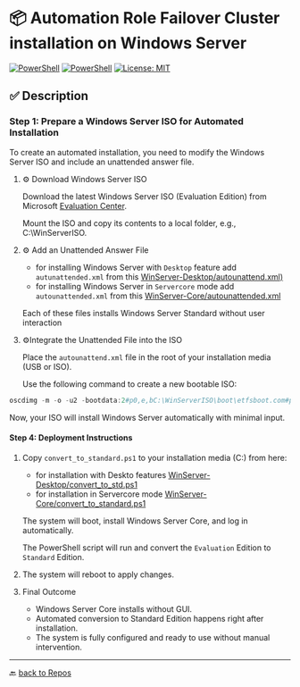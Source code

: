# 📦 Automation Role Failover Cluster installation on Windows Server

[![PowerShell](https://custom-icon-badges.demolab.com/badge/.-Microsoft-blue.svg?style=flat&logo=powershell-core-eyecatch32&logoColor=white)](https://learn.microsoft.com/en-us/powershell/scripting/install/installing-powershell-on-windows?view=powershell-7.5)
[![PowerShell](https://img.shields.io/badge/PowerShell-5.1%2B-blue?logo=powershell)](https://docs.microsoft.com/en-us/powershell/)
[![License: MIT](https://img.shields.io/badge/License-MIT-green.svg)](https://opensource.org/licenses/MIT)

## ✅ Description

### Step 1: Prepare a Windows Server ISO for Automated Installation

To create an automated installation, you need to modify the Windows Server ISO and include an unattended answer file.

 1. ⚙️ Download Windows Server ISO

    Download the latest Windows Server ISO (Evaluation Edition) from Microsoft [Evaluation Center](https://www.microsoft.com/en-us/evalcenter/).

    Mount the ISO and copy its contents to a local folder, e.g., C:\WinServerISO.

 2. ⚙️ Add an Unattended Answer File
    - for installing Windows Server with `Desktop` feature add `autunattended.xml` from this [WinServer-Desktop/autounattend.xml)](./WinServer-Desktop/autounattend.xml)
    - for installing Windows Server in `Servercore` mode add `autounattended.xml` from this [WinServer-Core/autounattended.xml](./WinServer-Core/autounattended.xml)

    Each of these files installs Windows Server Standard without user interaction
 3. ⚙️Integrate the Unattended File into the ISO

    Place the `autounattend.xml` file in the root of your installation media (USB or ISO).

    Use the following command to create a new bootable ISO:

```powershell
oscdimg -m -o -u2 -bootdata:2#p0,e,bC:\WinServerISO\boot\etfsboot.com#pEF,e,bC:\WinServerISO\efi\microsoft\boot\efisys.bin C:\WinServerISO C:\WinServer_Auto.iso
```

 Now, your ISO will install Windows Server automatically with minimal input.

#### Step 4: Deployment Instructions

1. Copy `convert_to_standard.ps1` to your installation media (C:\) from here:
    - for installation with Deskto features [WinServer-Desktop/convert_to_std.ps1](./WinServer-Desktop/convert_to_std.ps1)
    - for installation in Servercore mode [WinServer-Core/convert_to_standard.ps1](./WinServer-Core/convert_to_standard.ps1)

   The system will boot, install Windows Server Core, and log in automatically.

   The PowerShell script will run and convert the `Evaluation` Edition to `Standard`   Edition.
  
2. The system will reboot to apply changes.

3. Final Outcome
    - Windows Server Core installs without GUI.
    - Automated conversion to Standard Edition happens right after installation.
    - The system is fully configured and ready to use without manual intervention.

---

🔙 [back to Repos](../)
